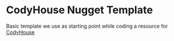 CodyHouse Nugget Template
=========

Basic template we use as starting point while coding a resource for [CodyHouse](http://codyhouse.co/)
